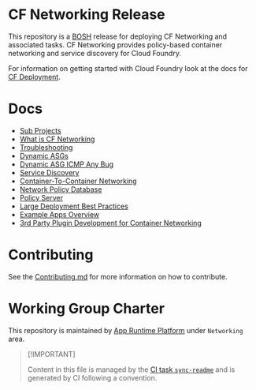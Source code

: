 # CF Networking Release

This repository is a [BOSH](https://github.com/cloudfoundry/bosh)
release for deploying CF Networking and associated tasks. CF Networking
provides policy-based container networking and service discovery for
Cloud Foundry.

For information on getting started with Cloud Foundry look at the docs
for [CF Deployment](https://github.com/cloudfoundry/cf-deployment).

# Docs

-   [Sub Projects](./docs/01-subprojects.md)
-   [What is CF Networking](./docs/02-what-is-cf-networking.md)
-   [Troubleshooting](./docs/03-troubleshooting.md)
-   [Dynamic ASGs](./docs/04-a-dynamic-asgs.md)
-   [Dynamic ASG ICMP Any
    Bug](./docs/04-b-dynamic-asgs-ki-icmp-any-rules.md)
-   [Service Discovery](./docs/05-service-discovery.md)
-   [Container-To-Container Networking](./docs/06-c2c.md)
-   [Network Policy
    Database](./docs/07-network-policy-database-overview.md)
-   [Policy Server](./docs/08-policy-server-api.md)
-   [Large Deployment Best Practices](./docs/09-large-deployments.md)
-   [Example Apps Overview](./docs/10-example-apps.md)
-   [3rd Party Plugin Development for Container
    Networking](./docs/11-3rd-party.md)

# Contributing

See the [Contributing.md](./.github/CONTRIBUTING.md) for more
information on how to contribute.

# Working Group Charter

This repository is maintained by [App Runtime
Platform](https://github.com/cloudfoundry/community/blob/main/toc/working-groups/app-runtime-platform.md)
under `Networking` area.

> \[!IMPORTANT\]
>
> Content in this file is managed by the [CI task
> `sync-readme`](https://github.com/cloudfoundry/wg-app-platform-runtime-ci/blob/c83c224ad06515ed52f51bdadf6075f56300ec93/shared/tasks/sync-readme/metadata.yml)
> and is generated by CI following a convention.
